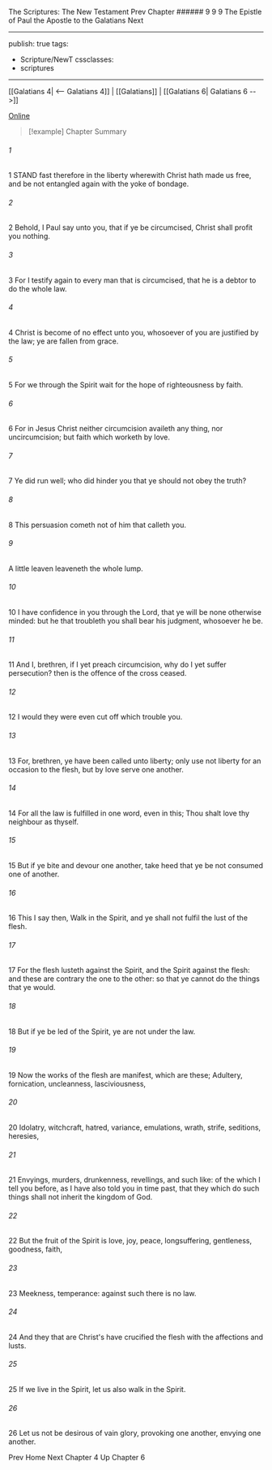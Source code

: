 The Scriptures: The New Testament
Prev
Chapter ###### 9
9 9 The Epistle of Paul the Apostle to the Galatians
Next

---
publish: true
tags:
  - Scripture/NewT
cssclasses:
  - scriptures
---
[[Galatians 4| <-- Galatians 4]] | [[Galatians]] | [[Galatians 6| Galatians 6 -->]]

[Online](https://churchofjesuschrist.org/study/scriptures/nt/gal/5?lang=eng)

>[!example] Chapter Summary
>
###### 1
1 STAND fast therefore in the liberty wherewith Christ hath made us free, and be not entangled again with the yoke of bondage.
###### 2
2 Behold, I Paul say unto you, that if ye be circumcised, Christ shall profit you nothing.
###### 3
3 For I testify again to every man that is circumcised, that he is a debtor to do the whole law.
###### 4
4 Christ is become of no effect unto you, whosoever of you are justified by the law; ye are fallen from grace.
###### 5
5 For we through the Spirit wait for the hope of righteousness by faith.
###### 6
6 For in Jesus Christ neither circumcision availeth any thing, nor uncircumcision; but faith which worketh by love.
###### 7
7 Ye did run well; who did hinder you that ye should not obey the truth?
###### 8
8 This persuasion cometh not of him that calleth you.
###### 9
A little leaven leaveneth the whole lump.
###### 10
10 I have confidence in you through the Lord, that ye will be none otherwise minded: but he that troubleth you shall bear his judgment, whosoever he be.
###### 11
11 And I, brethren, if I yet preach circumcision, why do I yet suffer persecution? then is the offence of the cross ceased.
###### 12
12 I would they were even cut off which trouble you.
###### 13
13 For, brethren, ye have been called unto liberty; only use not liberty for an occasion to the flesh, but by love serve one another.
###### 14
14 For all the law is fulfilled in one word, even in this; Thou shalt love thy neighbour as thyself.
###### 15
15 But if ye bite and devour one another, take heed that ye be not consumed one of another.
###### 16
16 This I say then, Walk in the Spirit, and ye shall not fulfil the lust of the flesh.
###### 17
17 For the flesh lusteth against the Spirit, and the Spirit against the flesh: and these are contrary the one to the other: so that ye cannot do the things that ye would.
###### 18
18 But if ye be led of the Spirit, ye are not under the law.
###### 19
19 Now the works of the flesh are manifest, which are these; Adultery, fornication, uncleanness, lasciviousness,
###### 20
20 Idolatry, witchcraft, hatred, variance, emulations, wrath, strife, seditions, heresies,
###### 21
21 Envyings, murders, drunkenness, revellings, and such like: of the which I tell you before, as I have also told you in time past, that they which do such things shall not inherit the kingdom of God.
###### 22
22 But the fruit of the Spirit is love, joy, peace, longsuffering, gentleness, goodness, faith,
###### 23
23 Meekness, temperance: against such there is no law.
###### 24
24 And they that are Christ's have crucified the flesh with the affections and lusts.
###### 25
25 If we live in the Spirit, let us also walk in the Spirit.
###### 26
26 Let us not be desirous of vain glory, provoking one another, envying one another.

Prev
Home
Next
Chapter 4
Up
Chapter 6



